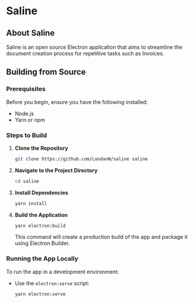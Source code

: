 # Saline

## About Saline

Saline is an open source Electron application that aims to streamline the document creation process for repetitive tasks such as Invoices.

## Building from Source

### Prerequisites

Before you begin, ensure you have the following installed:
- Node.js 
- Yarn or npm 

### Steps to Build

1. **Clone the Repository**
     ```bash
     git clone https://github.com/LandanW/saline saline
     ```

2. **Navigate to the Project Directory**
     ```bash
     cd saline
     ```

3. **Install Dependencies**
     ```bash
     yarn install
     ```

4. **Build the Application**
     ```bash
     yarn electron:build
     ```

   This command will create a production build of the app and package it using Electron Builder.

### Running the App Locally

To run the app in a development environment:
- Use the `electron:serve` script:
  ```bash
  yarn electron:serve
